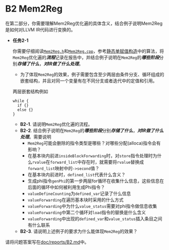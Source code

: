 # B2 Mem2Reg

在第二部分，你需要理解Mem2Reg优化遍的具体含义，结合例子说明Mem2Reg是如何对LLVM IR代码进行变换的。

- **任务2-1**

  你需要仔细阅读[`Mem2Reg.h`](include/Optimize/Mem2Reg.h)和[`Mem2Reg.cpp`](src/Optimize/Mem2Reg.cpp)，参考[静态单赋值构造](doc/%E9%9D%99%E6%80%81%E5%8D%95%E8%B5%8B%E5%80%BC%E6%A0%BC%E5%BC%8F%E6%9E%84%E9%80%A0.pdf)中的算法，将`Mem2Reg`优化遍的***流程***记录在报告中，并结合例子说明在`Mem2Reg`的***哪些阶段***分别***存储了什么***，***对IR做了什么处理***。
  - 为了体现`Mem2Reg`的效果，例子需要包含至少两层由条件分支、循环组成的嵌套结构，并且对同一个变量有在不同分支或者迭代中的定值和引用。

  两层嵌套结构例如

  ```
  while {
    if {}
    else {}
  }
  ```

  - **B2-1**. 请说明`Mem2Reg`优化遍的流程。
  - **B2-2**. 结合例子说明在`Mem2Reg`的***哪些阶段***分别***存储了什么***，***对IR做了什么处理***。需要说明
    - `Mem2Reg`可能会删除的指令类型是哪些？对哪些分配(alloca)指令会有影响？
    - 在基本块内前进`insideBlockForwarding`时，对`store`指令处理时为什么`rvalue`在`forward_list`中存在时，就需要将`rvalue`替换成`forward_list`映射中的`->second`值？
    - 在基本块内前进时，`defined_list`代表什么含义？
    - 生成phi指令`genPhi`的第一步两层for循环在收集什么信息，这些信息在后面的循环中如何被利用生成Phi指令？
    - `valueDefineCounting`为`defined_var`记录了什么信息
    - `valueForwarding`在遍历基本块时采用的什么方式
    - `valueForwarding`中为什么`value_status`需要对phi指令做信息收集
    - `valueForwarding`中第二个循环对`load`指令的替换是什么含义
    - `valueForwarding`中出现的`defined_var`和`value_status`插入条目之间有什么联系
  - **B2-3**. 请说明上述例子的要求为什么能体现`Mem2Reg`的效果？

请将问题答案写在[doc/reports/B2.md](doc/reports/B2.md)中。
